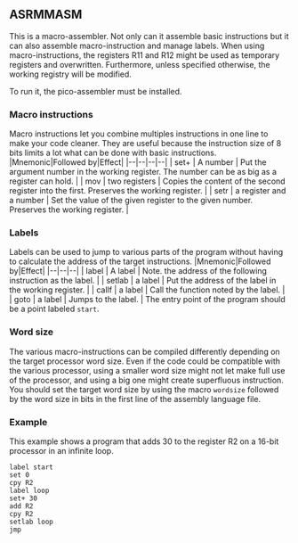 ## ASRMMASM
This is a macro-assembler. Not only can it assemble basic instructions but it can also assemble macro-instruction and manage labels. When using macro-instructions, the registers R11 and R12 might be used as temporary registers and overwritten. Furthermore, unless specified otherwise, the working registry will be modified.

To run it, the pico-assembler must be installed. 

### Macro instructions
Macro instructions let you combine multiples instructions in one line to make your code cleaner. They are useful because the instruction size of 8 bits limits a lot what can be done with basic instructions. 
|Mnemonic|Followed by|Effect|
|--|--|--|--|
| set+ | A number | Put the argument number in the working register. The number can be as big as a register can hold. |
| mov | two registers | Copies the content of the second register into the first. Preserves the working register. |
| setr | a register and a number | Set the value of the given register to the given number. Preserves the working register. |

### Labels
Labels can be used to jump to various parts of the program without having to calculate the address of the target instructions.
|Mnemonic|Followed by|Effect|
|--|--|--|
| label | A label | Note. the address of the following instruction as the label. |
| setlab | a label | Put the address of the label in the working register. |
| callf | a label | Call the function noted by the label. |
| goto | a label | Jumps to the label. |
The entry point of the program should be a point labeled `start`.

### Word size
The various macro-instructions can be compiled differently depending on the target processor word size. Even if the code could be compatible with the various processor, using a smaller word size might not let make full use of the processor, and using a big one might create superfluous instruction. You should set the target word size by using the macro `wordsize` followed by the word size in bits in the first line of the assembly language file.

### Example
This example shows a program that adds 30 to the register R2 on a 16-bit processor in an infinite loop.
```
label start
set 0
cpy R2
label loop
set+ 30
add R2
cpy R2
setlab loop
jmp
```

